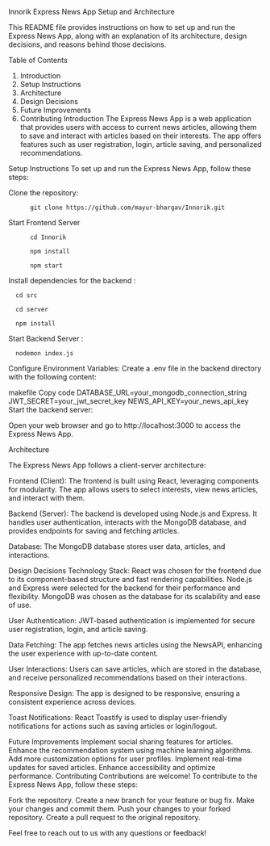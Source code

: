 Innorik Express News App Setup and Architecture

This README file provides instructions on how to set up and run the Express News App, along with an explanation of its architecture, design decisions, and reasons behind those decisions.

Table of Contents
1. Introduction
2. Setup Instructions
3. Architecture
4. Design Decisions
5. Future Improvements
6. Contributing
Introduction
The Express News App is a web application that provides users with access to current news articles, allowing them to save and interact with articles based on their interests. The app offers features such as user registration, login, article saving, and personalized recommendations.
 
Setup Instructions
To set up and run the Express News App, follow these steps:

Clone the repository:


          git clone https://github.com/mayur-bhargav/Innorik.git

Start Frontend Server

          cd Innorik

          npm install

          npm start

Install dependencies for the backend :

      cd src

      cd server

      npm install

Start Backend Server :

      nodemon index.js

Configure Environment Variables:
Create a .env file in the backend directory with the following content:

makefile
Copy code
DATABASE_URL=your_mongodb_connection_string
JWT_SECRET=your_jwt_secret_key
NEWS_API_KEY=your_news_api_key
Start the backend server:


Open your web browser and go to http://localhost:3000 to access the Express News App.

Architecture

The Express News App follows a client-server architecture:

Frontend (Client): The frontend is built using React, leveraging components for modularity. The app allows users to select interests, view news articles, and interact with them.

Backend (Server): The backend is developed using Node.js and Express. It handles user authentication, interacts with the MongoDB database, and provides endpoints for saving and fetching articles.

Database: The MongoDB database stores user data, articles, and interactions.

Design Decisions
Technology Stack: React was chosen for the frontend due to its component-based structure and fast rendering capabilities. Node.js and Express were selected for the backend for their performance and flexibility. MongoDB was chosen as the database for its scalability and ease of use.

User Authentication: JWT-based authentication is implemented for secure user registration, login, and article saving.

Data Fetching: The app fetches news articles using the NewsAPI, enhancing the user experience with up-to-date content.

User Interactions: Users can save articles, which are stored in the database, and receive personalized recommendations based on their interactions.

Responsive Design: The app is designed to be responsive, ensuring a consistent experience across devices.

Toast Notifications: React Toastify is used to display user-friendly notifications for actions such as saving articles or login/logout.

Future Improvements
Implement social sharing features for articles.
Enhance the recommendation system using machine learning algorithms.
Add more customization options for user profiles.
Implement real-time updates for saved articles.
Enhance accessibility and optimize performance.
Contributing
Contributions are welcome! To contribute to the Express News App, follow these steps:

Fork the repository.
Create a new branch for your feature or bug fix.
Make your changes and commit them.
Push your changes to your forked repository.
Create a pull request to the original repository.

Feel free to reach out to us with any questions or feedback!


